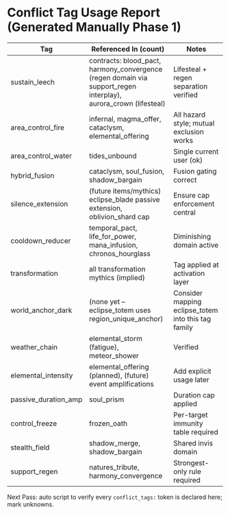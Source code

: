 # Conflict Tag Usage Report (Generated Manually Phase 1)

| Tag | Referenced In (count) | Notes |
|-----|-----------------------|-------|
| sustain_leech | contracts: blood_pact, harmony_convergence (regen domain via support_regen interplay), aurora_crown (lifesteal) | Lifesteal + regen separation verified |
| area_control_fire | infernal, magma_offer, cataclysm, elemental_offering | All hazard style; mutual exclusion works |
| area_control_water | tides_unbound | Single current user (ok) |
| hybrid_fusion | cataclysm, soul_fusion, shadow_bargain | Fusion gating correct |
| silence_extension | (future items/mythics) eclipse_blade passive extension, oblivion_shard cap | Ensure cap enforcement central |
| cooldown_reducer | temporal_pact, life_for_power, mana_infusion, chronos_hourglass | Diminishing domain active |
| transformation | all transformation mythics (implied) | Tag applied at activation layer |
| world_anchor_dark | (none yet – eclipse_totem uses region_unique_anchor) | Consider mapping eclipse_totem into this tag family |
| weather_chain | elemental_storm (fatigue), meteor_shower | Verified |
| elemental_intensity | elemental_offering (planned), (future) event amplifications | Add explicit usage later |
| passive_duration_amp | soul_prism | Duration cap applied |
| control_freeze | frozen_oath | Per-target immunity table required |
| stealth_field | shadow_merge, shadow_bargain | Shared invis domain |
| support_regen | natures_tribute, harmony_convergence | Strongest-only rule required |

Next Pass: auto script to verify every `conflict_tags:` token is declared here; mark unknowns.
